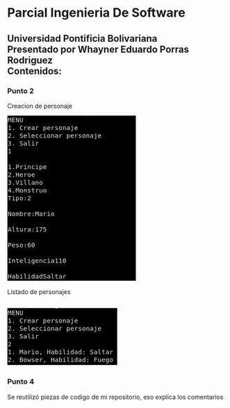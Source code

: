 # Parcial Ingenieria De Software
Universidad Pontificia Bolivariana <br />
Presentado por Whayner Eduardo Porras Rodriguez  <br />
<b>Contenidos:</b>  <br />
---
### Punto 2  <br />
Creacion de personaje <br />

![alt text](https://raw.githubusercontent.com/woynert/parcialIngenieriaSoftware/master/img/crear_personaje.png) <br />


Listado de personajes <br />

![alt text](https://raw.githubusercontent.com/woynert/parcialIngenieriaSoftware/master/img/mostrar_personaje.png) <br />
---
### Punto 4 <br />
Se reutilizó piezas de codigo de mi repositorio, eso explica los comentarios <br />

